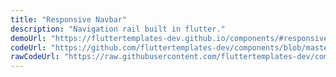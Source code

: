 ```yaml
---
title: "Responsive Navbar"
description: "Navigation rail built in flutter."
demoUrl: "https://fluttertemplates-dev.github.io/components/#responsive_nav_bar"
codeUrl: "https://github.com/fluttertemplates-dev/components/blob/master/lib/components/navigation/nav_bar/responsive_nav_bar.dart"
rawCodeUrl: "https://raw.githubusercontent.com/fluttertemplates-dev/components/master/lib/components/navigation/nav_bar/responsive_nav_bar.dart"
---
```


